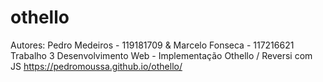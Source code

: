 # othello

Autores: Pedro Medeiros - 119181709 & Marcelo Fonseca - 117216621
Trabalho 3 Desenvolvimento Web - Implementação Othello / Reversi com JS
https://pedromoussa.github.io/othello/
